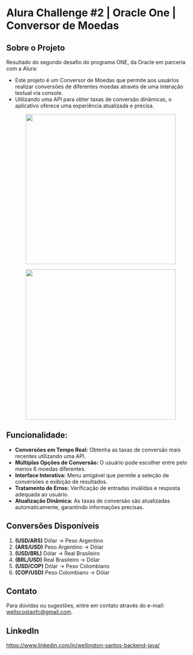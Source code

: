 # Alura Challenge #2 | Oracle One | Conversor de Moedas


Sobre o Projeto
---
Resultado do segundo desafio do programa ONE, da Oracle em parceria com a Alura:

- Este projeto é um Conversor de Moedas que permite aos usuários realizar conversões de diferentes moedas através de uma interação textual via console.
- Utilizando uma API para obter taxas de conversão dinâmicas, o aplicativo oferece uma experiência atualizada e precisa.

<p align="center" >
     <img width="400" heigth="400" src="https://github.com/user-attachments/assets/d6fa897a-c9a3-4065-ac1e-2af17ac08703">
</p>

<p align="center" >
     <img width="400" heigth="400" src="https://github.com/user-attachments/assets/b9254e4a-0530-4a9f-8e2f-3d57e017b9fd">
</p>

Funcionalidade:
---
- **Conversões em Tempo Real:** Obtenha as taxas de conversão mais recentes utilizando uma API.
- **Múltiplas Opções de Conversão:** O usuário pode escolher entre pelo menos 6 moedas diferentes.
- **Interface Interativa:** Menu amigável que permite a seleção de conversões e exibição de resultados.
- **Tratamento de Erros:** Verificação de entradas inválidas e resposta adequada ao usuário.
- **Atualização Dinâmica:** As taxas de conversão são atualizadas automaticamente, garantindo informações precisas.

Conversões Disponíveis
---
1) **(USD/ARS)** Dólar -> Peso Argentino
2) **(ARS/USD)** Peso Argentino -> Dólar
3) **(USD/BRL)** Dólar -> Real Brasileiro
4) **(BRL/USD)** Real Brasileiro -> Dólar
5) **(USD/COP)** Dólar -> Peso Colombiano
6) **(COP/USD)** Peso Colombiano -> Dólar

Contato
---
Para dúvidas ou sugestões, entre em contato através do e-mail: wellscostaofc@gmail.com.

LinkedIn
---
https://www.linkedin.com/in/wellington-santos-backend-java/
